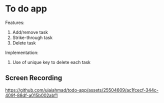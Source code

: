 # To do app

Features:
1. Add/remove task
2. Strike-through task
3. Delete task

Implementation:
1. Use of unique key to delete each task

## Screen Recording
https://github.com/ujaiahmad/todo-app/assets/25504609/ac1fcecf-344c-409f-88df-a015b002abf1




